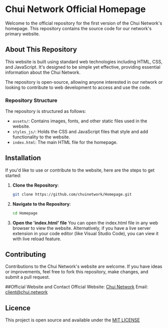 # Chui Network Official Homepage

Welcome to the official repository for the first version of the Chui Network's homepage. This repository contains the source code for our network's primary website.

## About This Repository

This website is built using standard web technologies including HTML, CSS, and JavaScript. It's designed to be simple yet effective, providing essential information about the Chui Network.

The repository is open-source, allowing anyone interested in our network or looking to contribute to web development to access and use the code.

### Repository Structure

The repository is structured as follows:

- `assets/`: Contains images, fonts, and other static files used in the website.
- `styles_js/`: Holds the CSS and JavaScript files that style and add functionality to the website.
- `index.html`: The main HTML file for the homepage.

## Installation

If you'd like to use or contribute to the website, here are the steps to get started:

1. **Clone the Repository**:
   ```bash
   git clone https://github.com/chuinetwork/Homepage.git

2. **Navigate to the Repository**:
    ```bash
    cd Homepage

3. **Open the 'index.html' file**
    You can open the index.html file in any web browser to view the website.
    Alternatively, if you have a live server extension in your code editor (like Visual Studio Code), you can view it with live reload feature.

 ## Contributing

 Contributions to the Chui Network's website are welcome. If you have ideas or improvements, feel free to fork this repository, make changes, and submit a pull request.

 ##Official Website and Contact
  Official Website: [Chui Network](https://chui.network)
  Email: [client@chui.network](mailto:client@chui.network)

## Licence
This project is open source and available under the [MIT LICENSE](https://opensource.org/licenses/MIT)
   
